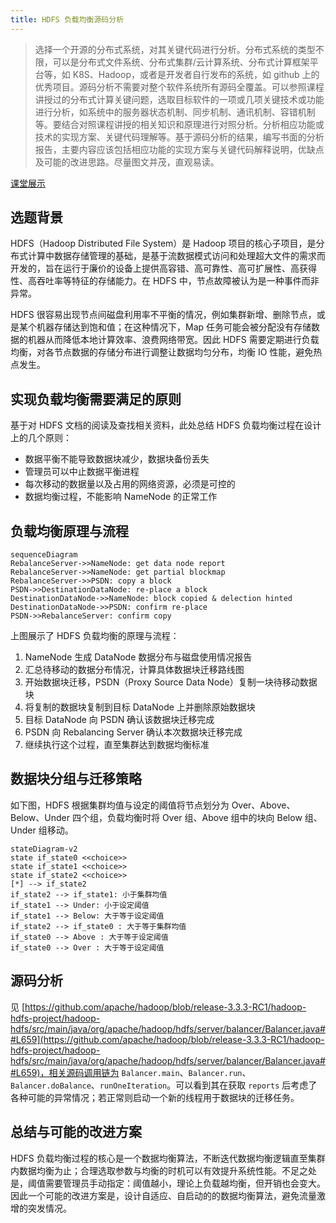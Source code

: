 ```yaml
---
title: HDFS 负载均衡源码分析
---
```


> 选择一个开源的分布式系统，对其关键代码进行分析。分布式系统的类型不限，可以是分布式文件系统、分布式集群/云计算系统、分布式计算框架平台等，如 K8S、Hadoop，或者是开发者自行发布的系统，如 github 上的优秀项目。源码分析不需要对整个软件系统所有源码全覆盖。可以参照课程讲授过的分布式计算关键问题，选取目标软件的一项或几项关键技术或功能进行分析，如系统中的服务器状态机制、同步机制、通讯机制、容错机制等。要结合对照课程讲授的相关知识和原理进行对照分析。分析相应功能或技术的实现方案、关键代码理解等。基于源码分析的结果，编写书面的分析报告，主要内容应该包括相应功能的实现方案与关键代码解释说明，优缺点及可能的改进思路。尽量图文并茂，直观易读。

[课堂展示](https://wu-kan.github.io/blog-image/2022/06/20/1.pdf)

## 选题背景

HDFS（Hadoop Distributed File System）是 Hadoop 项目的核心子项目，是分布式计算中数据存储管理的基础，是基于流数据模式访问和处理超大文件的需求而开发的，旨在运行于廉价的设备上提供高容错、高可靠性、高可扩展性、高获得性、高吞吐率等特征的存储能力。在 HDFS 中，节点故障被认为是一种事件而非异常。

HDFS 很容易出现节点间磁盘利用率不平衡的情况，例如集群新增、删除节点，或是某个机器存储达到饱和值；在这种情况下，Map 任务可能会被分配没有存储数据的机器从而降低本地计算效率、浪费网络带宽。因此 HDFS 需要定期进行负载均衡，对各节点数据的存储分布进行调整让数据均匀分布，均衡 IO 性能，避免热点发生。

## 实现负载均衡需要满足的原则

基于对 HDFS 文档的阅读及查找相关资料，此处总结 HDFS 负载均衡过程在设计上的几个原则：

- 数据平衡不能导致数据块减少，数据块备份丢失
- 管理员可以中止数据平衡进程
- 每次移动的数据量以及占用的网络资源，必须是可控的
- 数据均衡过程，不能影响 NameNode 的正常工作

## 负载均衡原理与流程

```mermaid
sequenceDiagram
RebalanceServer->>NameNode: get data node report
RebalanceServer->>NameNode: get partial blockmap
RebalanceServer->>PSDN: copy a block
PSDN->>DestinationDataNode: re-place a block
DestinationDataNode->>NameNode: block copied & delection hinted
DestinationDataNode->>PSDN: confirm re-place
PSDN->>RebalanceServer: confirm copy
```

上图展示了 HDFS 负载均衡的原理与流程：

1. NameNode 生成 DataNode 数据分布与磁盘使用情况报告
2. 汇总待移动的数据分布情况，计算具体数据块迁移路线图
3. 开始数据块迁移，PSDN（Proxy Source Data Node）复制一块待移动数据块
4. 将复制的数据块复制到目标 DataNode 上并删除原始数据块
5. 目标 DataNode 向 PSDN 确认该数据块迁移完成
6. PSDN 向 Rebalancing Server 确认本次数据块迁移完成
7. 继续执行这个过程，直至集群达到数据均衡标准

## 数据块分组与迁移策略

如下图，HDFS 根据集群均值与设定的阈值将节点划分为 Over、Above、Below、Under 四个组，负载均衡时将 Over 组、Above 组中的块向 Below 组、Under 组移动。

```mermaid
stateDiagram-v2
state if_state0 <<choice>>
state if_state1 <<choice>>
state if_state2 <<choice>>
[*] --> if_state2
if_state2 --> if_state1: 小于集群均值
if_state1 --> Under: 小于设定阈值
if_state1 --> Below: 大于等于设定阈值
if_state2 --> if_state0 : 大于等于集群均值
if_state0 --> Above : 大于等于设定阈值
if_state0 --> Over : 大于等于设定阈值
```

## 源码分析

见 [https://github.com/apache/hadoop/blob/release-3.3.3-RC1/hadoop-hdfs-project/hadoop-hdfs/src/main/java/org/apache/hadoop/hdfs/server/balancer/Balancer.java##L659](https://github.com/apache/hadoop/blob/release-3.3.3-RC1/hadoop-hdfs-project/hadoop-hdfs/src/main/java/org/apache/hadoop/hdfs/server/balancer/Balancer.java##L659)，相关源码调用链为 `Balancer.main`、`Balancer.run`、`Balancer.doBalance`、`runOneIteration`。可以看到其在获取 `reports` 后考虑了各种可能的异常情况；若正常则启动一个新的线程用于数据块的迁移任务。

## 总结与可能的改进方案

HDFS 负载均衡过程的核心是一个数据均衡算法，不断迭代数据均衡逻辑直至集群内数据均衡为止；合理选取参数与均衡的时机可以有效提升系统性能。不足之处是，阈值需要管理员手动指定：阈值越小，理论上负载越均衡，但开销也会变大。因此一个可能的改进方案是，设计自适应、自启动的的数据均衡算法，避免流量激增的突发情况。
